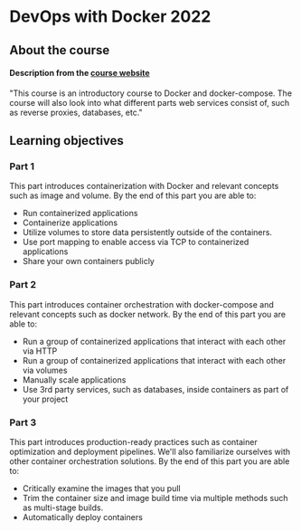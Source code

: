 # DevOps with Docker 2022

## About the course

#### Description from the [course website](https://devopswithdocker.com/)

"This course is an introductory course to Docker and docker-compose. The course will also look into what different parts web services consist of, such as reverse proxies, databases, etc."

## Learning objectives

### Part 1

This part introduces containerization with Docker and relevant concepts such as image and volume. By the end of this part you are able to:

- Run containerized applications
- Containerize applications
- Utilize volumes to store data persistently outside of the containers.
- Use port mapping to enable access via TCP to containerized applications
- Share your own containers publicly

### Part 2

This part introduces container orchestration with docker-compose and relevant concepts such as docker network. By the end of this part you are able to:

- Run a group of containerized applications that interact with each other via HTTP
- Run a group of containerized applications that interact with each other via volumes
- Manually scale applications
- Use 3rd party services, such as databases, inside containers as part of your project


### Part 3

This part introduces production-ready practices such as container optimization and deployment pipelines. We'll also familiarize ourselves with other container orchestration solutions. By the end of this part you are able to:

- Critically examine the images that you pull
- Trim the container size and image build time via multiple methods such as multi-stage builds.
- Automatically deploy containers
